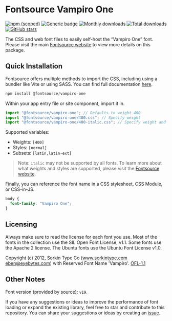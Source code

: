 # Fontsource Vampiro One

[![npm (scoped)](https://img.shields.io/npm/v/@fontsource/vampiro-one?color=brightgreen)](https://www.npmjs.com/package/@fontsource/vampiro-one) [![Generic badge](https://img.shields.io/badge/fontsource-passing-brightgreen)](https://github.com/fontsource/fontsource) [![Monthly downloads](https://badgen.net/npm/dm/@fontsource/vampiro-one)](https://github.com/fontsource/fontsource) [![Total downloads](https://badgen.net/npm/dt/@fontsource/vampiro-one)](https://github.com/fontsource/fontsource) [![GitHub stars](https://img.shields.io/github/stars/fontsource/fontsource.svg?style=social&label=Star)](https://github.com/fontsource/fontsource/stargazers)

The CSS and web font files to easily self-host the “Vampiro One” font. Please visit the main [Fontsource website](https://fontsource.org/fonts/vampiro-one) to view more details on this package.

## Quick Installation

Fontsource offers multiple methods to import the CSS, including using a bundler like Vite or using SASS. You can find full documentation [here](https://fontsource.org/docs/getting-started/introduction).

```javascript
npm install @fontsource/vampiro-one
```

Within your app entry file or site component, import it in.

```javascript
import "@fontsource/vampiro-one"; // Defaults to weight 400
import "@fontsource/vampiro-one/400.css"; // Specify weight
import "@fontsource/vampiro-one/400-italic.css"; // Specify weight and style
```

Supported variables:
- Weights: `[400]`
- Styles: `[normal]`
- Subsets: `[latin,latin-ext]`

> Note: `italic` may not be supported by all fonts. To learn more about what weights and styles are supported, please visit the [Fontsource website](https://fontsource.org/fonts/vampiro-one).

Finally, you can reference the font name in a CSS stylesheet, CSS Module, or CSS-in-JS.

```css
body {
  font-family: "Vampiro One";
}
```

## Licensing
Always make sure to read the license for each font you use. Most of the fonts in the collection use the SIL Open Font License, v1.1. Some fonts use the Apache 2 license. The Ubuntu fonts use the Ubuntu Font License v1.0.

Copyright (c) 2012, Sorkin Type Co (www.sorkintype.com eben@eyebytes.com) with Reserved Font Name 'Vampiro'.
[OFL-1.1](https://openfontlicense.org)

## Other Notes
Font version (provided by source): `v19`.

If you have any suggestions or ideas to improve the performance of font loading or expand the existing library, feel free to star and contribute to this repository. You can share your suggestions or ideas by creating an [issue](https://github.com/fontsource/fontsource/issues).
